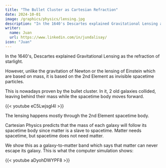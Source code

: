 ```yaml
---
title: "The Bullet Cluster as Cartesian Refraction"
date: 2024-10-01
image: /graphics/physics/lensing.jpg
description: "In the 1640's Descartes explained Gravitational Lensing as the refraction of starlight"
writer:
  name: Juan
  url: https://www.linkedin.com/in/jundalisay/
icon: "Juan"
---
```



In the 1640's, Descartes explained Gravitational Lensing as the refraction of starlight. 

However, unlike the gravitation of Newton or the lensing of Einstein which are based on mass, it is based on the 2nd Element as invisible spacetime particles.  

This is nowadays proven by the bullet cluster. In it, 2 old galaxies collided, leaving behind their mass while the spacetime body moves forward. 

{{< youtube eC5LwjsgI4I >}}

The lensing happens mostly through the 2nd Element spacetime body.

Cartesian Physics predicts that the mass of each galaxy will follow its spacetime body since matter is a slave to spacetime. Matter needs spacetime, but spacetime does not need matter. 

We show this as a galaxy-to-matter band which says that matter can never escape its galaxy. This is what the computer simulation shows: 

{{< youtube aDyohDWYPF8 >}}
